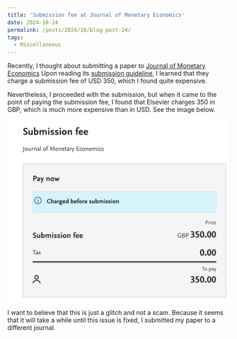```yaml
---
title: 'Submission fee at Journal of Monetary Economics'
date: 2024-10-24
permalink: /posts/2024/10/blog-post-24/
tags:
  - Miscellaneous
---
```


Recently, I thought about submitting a paper to [Journal of Monetary Economics](https://www.sciencedirect.com/journal/journal-of-monetary-economics) Upon reading its [submission guideline](https://www.sciencedirect.com/journal/journal-of-monetary-economics/publish/guide-for-authors), I learned that they charge a submission fee of USD 350, which I found quite expensive.

Nevertheless, I proceeded with the submission, but when it came to the point of paying the submission fee, I found that Elsevier charges 350 in GBP, which is much more expensive than in USD. See the image below.

![JME submission fee](/assets/images/submission_fee_JME.png)

I want to believe that this is just a glitch and not a scam. Because it seems that it will take a while until this issue is fixed, I submitted my paper to a different journal.